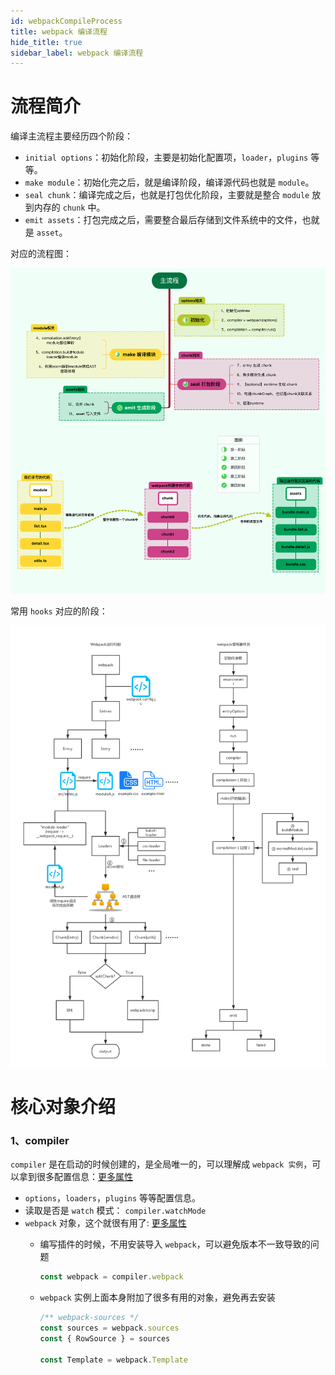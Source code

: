 ```yaml
---
id: webpackCompileProcess
title: webpack 编译流程
hide_title: true
sidebar_label: webpack 编译流程
---
```


# 流程简介

编译主流程主要经历四个阶段：

- `initial options`：初始化阶段，主要是初始化配置项，`loader`，`plugins` 等等。
- `make module`：初始化完之后，就是编译阶段，编译源代码也就是 `module`。
- `seal chunk`：编译完成之后，也就是打包优化阶段，主要就是整合 `module` 放到内存的 `chunk` 中。
- `emit assets`：打包完成之后，需要整合最后存储到文件系统中的文件，也就是 `asset`。

对应的流程图：

![webpack-compile-process](../../../static/img/webpack-process.png)

常用 `hooks` 对应的阶段：

![webpack-process](../../../static/img/webpack-process.jpeg)

# 核心对象介绍

### 1、compiler

`compiler` 是在启动的时候创建的，是全局唯一的，可以理解成 `webpack 实例`，可以拿到很多配置信息：[更多属性](https://github.com/webpack/webpack/blob/main/lib/Compiler.js#L193)

- `options`，`loaders`，`plugins` 等等配置信息。
- 读取是否是 `watch` 模式： `compiler.watchMode`
- `webpack` 对象，这个就很有用了: [更多属性](https://github.com/webpack/webpack/blob/main/lib/index.js#L549)
  - 编写插件的时候，不用安装导入 `webpack`，可以避免版本不一致导致的问题

    ```javascript
    const webpack = compiler.webpack
    ```

  - `webpack` 实例上面本身附加了很多有用的对象，避免再去安装

    ```javascript
    /** webpack-sources */
    const sources = webpack.sources
    const { RowSource } = sources

    const Template = webpack.Template
    ```
